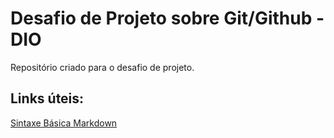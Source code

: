 # Desafio de Projeto sobre Git/Github - DIO
Repositório criado para o desafio de projeto.

## Links úteis:
[Sintaxe Básica Markdown](https://www.markdownguide.org/basic-syntax/)
